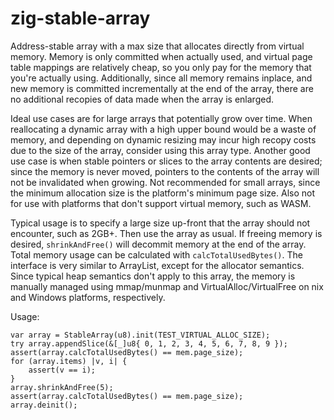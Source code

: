 # zig-stable-array
Address-stable array with a max size that allocates directly from virtual memory. Memory is only committed when actually used, and virtual page table mappings are relatively cheap, so you only pay for the memory that you're actually using. Additionally, since all memory remains inplace, and new memory is committed incrementally at the end of the array, there are no additional recopies of data made when the array is enlarged.

Ideal use cases are for large arrays that potentially grow over time. When reallocating a dynamic array with a high upper bound would be a waste of memory, and depending on dynamic resizing may incur high recopy costs due to the size of the array, consider using this array type. Another good use case is when stable pointers or slices to the array contents are desired; since the memory is never moved, pointers to the contents of the array will not be invalidated when growing. Not recommended for small arrays, since the minimum allocation size is the platform's minimum page size. Also not for use with platforms that don't support virtual memory, such as WASM.

Typical usage is to specify a large size up-front that the array should not encounter, such as 2GB+. Then use the array as usual. If freeing memory is desired, `shrinkAndFree()` will decommit memory at the end of the array. Total memory usage can be calculated with `calcTotalUsedBytes()`. The interface is very similar to ArrayList, except for the allocator semantics. Since typical heap semantics don't apply to this array, the memory is manually managed using mmap/munmap and VirtualAlloc/VirtualFree on nix and Windows platforms, respectively.

Usage:
```    
var array = StableArray(u8).init(TEST_VIRTUAL_ALLOC_SIZE);
try array.appendSlice(&[_]u8{ 0, 1, 2, 3, 4, 5, 6, 7, 8, 9 });
assert(array.calcTotalUsedBytes() == mem.page_size);
for (array.items) |v, i| {
    assert(v == i);
}
array.shrinkAndFree(5);
assert(array.calcTotalUsedBytes() == mem.page_size);
array.deinit();
```
